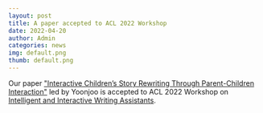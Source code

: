 ```yaml
---
layout: post
title: A paper accepted to ACL 2022 Workshop
date: 2022-04-20
author: Admin
categories: news
img: default.png
thumb: default.png
---
```


Our paper ["Interactive Children’s Story Rewriting Through Parent-Children Interaction"](https://kixlab.github.io/website-files/2022/acl2022-workshop-childrenstory-paper.pdf) led by Yoonjoo is accepted to ACL 2022 Workshop on [Intelligent and Interactive Writing Assistants](https://in2writing.glitch.me/).
